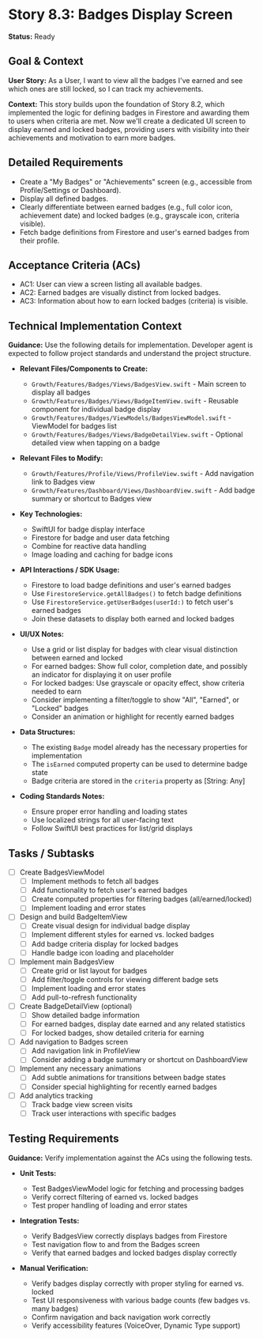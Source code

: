 # Story 8.3: Badges Display Screen

**Status:** Ready

## Goal & Context

**User Story:** As a User, I want to view all the badges I've earned and see which ones are still locked, so I can track my achievements.

**Context:** This story builds upon the foundation of Story 8.2, which implemented the logic for defining badges in Firestore and awarding them to users when criteria are met. Now we'll create a dedicated UI screen to display earned and locked badges, providing users with visibility into their achievements and motivation to earn more badges.

## Detailed Requirements

- Create a "My Badges" or "Achievements" screen (e.g., accessible from Profile/Settings or Dashboard).
- Display all defined badges.
- Clearly differentiate between earned badges (e.g., full color icon, achievement date) and locked badges (e.g., grayscale icon, criteria visible).
- Fetch badge definitions from Firestore and user's earned badges from their profile.

## Acceptance Criteria (ACs)

- AC1: User can view a screen listing all available badges.
- AC2: Earned badges are visually distinct from locked badges.
- AC3: Information about how to earn locked badges (criteria) is visible.

## Technical Implementation Context

**Guidance:** Use the following details for implementation. Developer agent is expected to follow project standards and understand the project structure.

- **Relevant Files/Components to Create:**
  - `Growth/Features/Badges/Views/BadgesView.swift` - Main screen to display all badges
  - `Growth/Features/Badges/Views/BadgeItemView.swift` - Reusable component for individual badge display
  - `Growth/Features/Badges/ViewModels/BadgesViewModel.swift` - ViewModel for badges list
  - `Growth/Features/Badges/Views/BadgeDetailView.swift` - Optional detailed view when tapping on a badge

- **Relevant Files to Modify:**
  - `Growth/Features/Profile/Views/ProfileView.swift` - Add navigation link to Badges view
  - `Growth/Features/Dashboard/Views/DashboardView.swift` - Add badge summary or shortcut to Badges view

- **Key Technologies:**
  - SwiftUI for badge display interface
  - Firestore for badge and user data fetching
  - Combine for reactive data handling
  - Image loading and caching for badge icons

- **API Interactions / SDK Usage:**
  - Firestore to load badge definitions and user's earned badges
  - Use `FirestoreService.getAllBadges()` to fetch badge definitions
  - Use `FirestoreService.getUserBadges(userId:)` to fetch user's earned badges
  - Join these datasets to display both earned and locked badges

- **UI/UX Notes:**
  - Use a grid or list display for badges with clear visual distinction between earned and locked
  - For earned badges: Show full color, completion date, and possibly an indicator for displaying it on user profile
  - For locked badges: Use grayscale or opacity effect, show criteria needed to earn
  - Consider implementing a filter/toggle to show "All", "Earned", or "Locked" badges
  - Consider an animation or highlight for recently earned badges

- **Data Structures:**
  - The existing `Badge` model already has the necessary properties for implementation
  - The `isEarned` computed property can be used to determine badge state
  - Badge criteria are stored in the `criteria` property as [String: Any]

- **Coding Standards Notes:**
  - Ensure proper error handling and loading states
  - Use localized strings for all user-facing text
  - Follow SwiftUI best practices for list/grid displays

## Tasks / Subtasks

- [ ] Create BadgesViewModel
  - [ ] Implement methods to fetch all badges
  - [ ] Add functionality to fetch user's earned badges
  - [ ] Create computed properties for filtering badges (all/earned/locked)
  - [ ] Implement loading and error states

- [ ] Design and build BadgeItemView 
  - [ ] Create visual design for individual badge display
  - [ ] Implement different styles for earned vs. locked badges
  - [ ] Add badge criteria display for locked badges
  - [ ] Handle badge icon loading and placeholder

- [ ] Implement main BadgesView
  - [ ] Create grid or list layout for badges
  - [ ] Add filter/toggle controls for viewing different badge sets
  - [ ] Implement loading and error states
  - [ ] Add pull-to-refresh functionality

- [ ] Create BadgeDetailView (optional)
  - [ ] Show detailed badge information
  - [ ] For earned badges, display date earned and any related statistics
  - [ ] For locked badges, show detailed criteria for earning

- [ ] Add navigation to Badges screen
  - [ ] Add navigation link in ProfileView
  - [ ] Consider adding a badge summary or shortcut on DashboardView

- [ ] Implement any necessary animations
  - [ ] Add subtle animations for transitions between badge states
  - [ ] Consider special highlighting for recently earned badges

- [ ] Add analytics tracking
  - [ ] Track badge view screen visits
  - [ ] Track user interactions with specific badges

## Testing Requirements

**Guidance:** Verify implementation against the ACs using the following tests.

- **Unit Tests:**
  - Test BadgesViewModel logic for fetching and processing badges
  - Verify correct filtering of earned vs. locked badges
  - Test proper handling of loading and error states

- **Integration Tests:**
  - Verify BadgesView correctly displays badges from Firestore
  - Test navigation flow to and from the Badges screen
  - Verify that earned badges and locked badges display correctly

- **Manual Verification:**
  - Verify badges display correctly with proper styling for earned vs. locked
  - Test UI responsiveness with various badge counts (few badges vs. many badges)
  - Confirm navigation and back navigation work correctly
  - Verify accessibility features (VoiceOver, Dynamic Type support) 